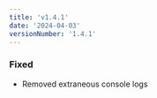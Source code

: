 ```yaml
---
title: 'v1.4.1'
date: '2024-04-03'
versionNumber: '1.4.1'
---
```


### Fixed

- Removed extraneous console logs
